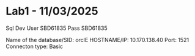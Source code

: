 # Lab1 - 11/03/2025

Sql Dev
	User SBD61835
	Pass SBD61835
	
Name of the database/SID: orclE
HOSTNAME/IP: 10.170.138.40
Port: 1521
Connecton type: Basic